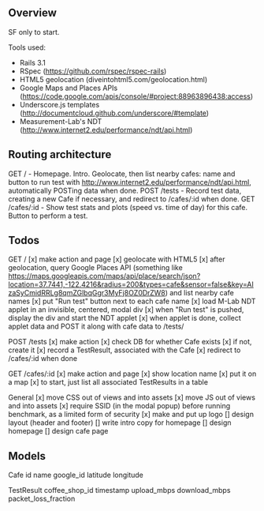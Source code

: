 Overview
--------

SF only to start.

Tools used:

- Rails 3.1
- RSpec (https://github.com/rspec/rspec-rails)
- HTML5 geolocation (diveintohtml5.com/geolocation.html)
- Google Maps and Places APIs (https://code.google.com/apis/console/#project:88963896438:access)
- Underscore.js templates (http://documentcloud.github.com/underscore/#template)
- Measurement-Lab's NDT (http://www.internet2.edu/performance/ndt/api.html)


Routing architecture
--------------------

GET  / - Homepage. Intro. Geolocate, then list nearby cafes: name and button to run test with http://www.internet2.edu/performance/ndt/api.html, automatically POSTing data when done.
POST /tests - Record test data, creating a new Cafe if necessary, and redirect to /cafes/:id when done.
GET  /cafes/:id - Show test stats and plots (speed vs. time of day) for this cafe. Button to perform a test.


Todos
-----

GET /
[x] make action and page
[x] geolocate with HTML5
[x] after geolocation, query Google Places API (something like https://maps.googleapis.com/maps/api/place/search/json?location=37.7441,-122.4216&radius=200&types=cafe&sensor=false&key=AIzaSyCmidRRLg8qmZGlbqGgr3MyFj8OZ0DrZW8) and list nearby cafe names
[x] put "Run test" button next to each cafe name
[x] load M-Lab NDT applet in an invisible, centered, modal div
[x] when "Run test" is pushed, display the div and start the NDT applet
[x] when applet is done, collect applet data and POST it along with cafe data to /tests/

POST /tests
[x] make action
[x] check DB for whether Cafe exists
  [x] if not, create it
[x] record a TestResult, associated with the Cafe
[x] redirect to /cafes/:id when done

GET /cafes/:id
[x] make action and page
[x] show location name
[x] put it on a map
[x] to start, just list all associated TestResults in a table

General
[x] move CSS out of views and into assets
[x] move JS out of views and into assets
[x] require SSID (in the modal popup) before running benchmark, as a limited form of security
[x] make and put up logo
[] design layout (header and footer)
[] write intro copy for homepage
[] design homepage
[] design cafe page


Models
------

Cafe
id
name
google_id
latitude
longitude

TestResult
coffee_shop_id
timestamp
upload_mbps
download_mbps
packet_loss_fraction